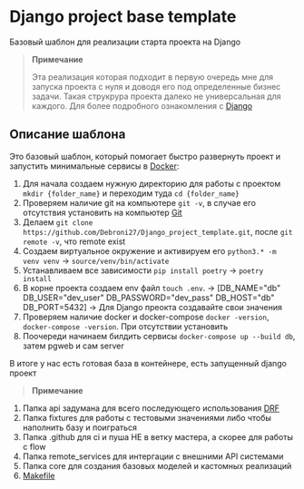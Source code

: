 # Django project base template

Базовый шаблон для реализации старта проекта на Django


> **Примечание**
>
> Эта реализация которая подходит в первую очередь мне для запуска проекта с нуля и доводя его под определенные бизнес задачи.
> Такая струкрура проекта далеко не универсальная для каждого.
> Для более подробного ознакомления с [Django](https://docs.djangoproject.com)
>

## Описание шаблона
Это базовый шаблон, который помогает быстро развернуть проект и запустить минимальные сервисы в [Docker](https://docs.docker.com):
1) Для начала создаем нужную директорию для работы с проектом `mkdir {folder_name}` и переходим туда `cd {folder_name}` 
2) Проверяем наличие git на компьютере `git -v`, в случае его отсутствия установить на компьютер [Git](https://git-scm.com) 
3) Делаем `git clone https://github.com/Debroni27/Django_project_template.git`, после `git remote -v`, что remote exist
4) Создаем виртуальное окружение и активируем его `python3.* -m venv venv` -> `source/venv/bin/activate`
5) Устанавливаем все зависимости `pip install poetry` -> `poetry install`
6) В корне проекта создаем env файл `touch .env`. 
-> [DB_NAME="db" DB_USER="dev_user" DB_PASSWORD="dev_pass" DB_HOST="db" DB_PORT=5432]
-> Для Django преокта создавайте свои значения
7) Проверяем наличие docker и docker-compose `docker -version`, `docker-compose -version`. При отсутствии установить 
8) Поочереди начинаем билдить сервисы `docker-compose up --build db`, затем pgweb и сам server

В итоге у нас есть готовая база в контейнере, есть запущенный django проект

> **Примечание**
1. Папка api задумана для всего последующего использования [DRF](https://www.django-rest-framework.org)
2. Папка fixtures для работы с тестовыми значениями либо чтобы наполнить базу и поиграться
3. Папка .github для ci и пуша НЕ в ветку мастера, а скорее для работы с flow
4. Папка remote_services для интергации с внешними API системами
5. Папка core для создания базовых моделей и кастомных реализаций
6. [Makefile](https://makefiletutorial.com/)
